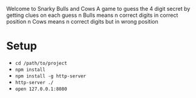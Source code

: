 Welcome to Snarky Bulls and Cows
A game to guess the 4 digit secret by getting clues on each guess
n Bulls means n correct digits in correct position
n Cows means n correct digits but in wrong position


# Setup
* `cd /path/to/project`
* `npm install`
* `npm install -g http-server`
* `http-server ./`
* `open 127.0.0.1:8080`
